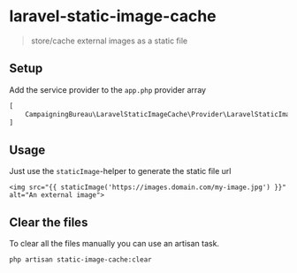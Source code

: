# laravel-static-image-cache
> store/cache external images as a static file

## Setup

Add the service provider to the `app.php` provider array
```php
[
    CampaigningBureau\LaravelStaticImageCache\Provider\LaravelStaticImageCacheProvider::class,
]
```


## Usage
Just use the `staticImage`-helper to generate the static file url

```blade
<img src="{{ staticImage('https://images.domain.com/my-image.jpg') }}" alt="An external image">
```

## Clear the files
To clear all the files manually you can use an artisan task.
```bash
php artisan static-image-cache:clear
```

